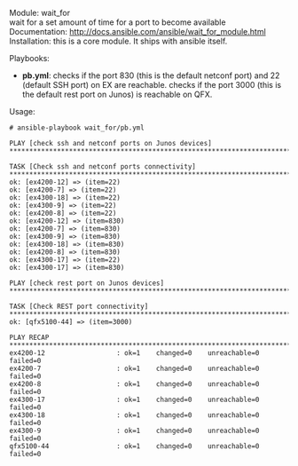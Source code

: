 Module: wait_for  
wait for a set amount of time for a port to become available  
Documentation: http://docs.ansible.com/ansible/wait_for_module.html  
Installation: this is a core module. It ships with ansible itself.       

Playbooks: 
- **pb.yml**: checks if the port 830 (this is the default netconf port) and 22 (default SSH port) on EX are reachable. checks if the port 3000 (this is the default rest port on Junos) is reachable on QFX.    

Usage: 
```
# ansible-playbook wait_for/pb.yml 

PLAY [check ssh and netconf ports on Junos devices] *******************************************************************************************************************************

TASK [Check ssh and netconf ports connectivity] ***********************************************************************************************************************************
ok: [ex4200-12] => (item=22)
ok: [ex4200-7] => (item=22)
ok: [ex4300-18] => (item=22)
ok: [ex4300-9] => (item=22)
ok: [ex4200-8] => (item=22)
ok: [ex4200-12] => (item=830)
ok: [ex4200-7] => (item=830)
ok: [ex4300-9] => (item=830)
ok: [ex4300-18] => (item=830)
ok: [ex4200-8] => (item=830)
ok: [ex4300-17] => (item=22)
ok: [ex4300-17] => (item=830)

PLAY [check rest port on Junos devices] *******************************************************************************************************************************************

TASK [Check REST port connectivity] ***********************************************************************************************************************************************
ok: [qfx5100-44] => (item=3000)

PLAY RECAP ************************************************************************************************************************************************************************
ex4200-12                  : ok=1    changed=0    unreachable=0    failed=0   
ex4200-7                   : ok=1    changed=0    unreachable=0    failed=0   
ex4200-8                   : ok=1    changed=0    unreachable=0    failed=0   
ex4300-17                  : ok=1    changed=0    unreachable=0    failed=0   
ex4300-18                  : ok=1    changed=0    unreachable=0    failed=0   
ex4300-9                   : ok=1    changed=0    unreachable=0    failed=0   
qfx5100-44                 : ok=1    changed=0    unreachable=0    failed=0   

```
